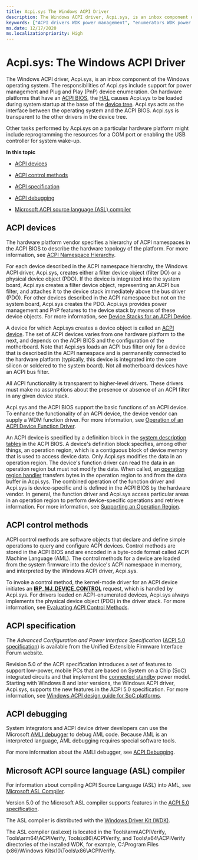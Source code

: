 ```yaml
---
title: Acpi.sys The Windows ACPI Driver
description: The Windows ACPI driver, Acpi.sys, is an inbox component of the Windows operating system.
keywords: ["ACPI drivers WDK power management", "enumerators WDK power management", "PDOs WDK power management", "filter DOs WDK power management", "physical device objects WDK power management"]
ms.date: 12/17/2020
ms.localizationpriority: High
---
```


# Acpi.sys: The Windows ACPI Driver

The Windows ACPI driver, Acpi.sys, is an inbox component of the Windows operating system. The responsibilities of Acpi.sys include support for power management and Plug and Play (PnP) device enumeration. On hardware platforms that have an [ACPI BIOS](acpi-bios.md), the [HAL](windows-kernel-mode-hal-library.md) causes Acpi.sys to be loaded during system startup at the base of the [device tree](device-tree.md). Acpi.sys acts as the interface between the operating system and the ACPI BIOS. Acpi.sys is transparent to the other drivers in the device tree.

Other tasks performed by Acpi.sys on a particular hardware platform might include reprogramming the resources for a COM port or enabling the USB controller for system wake-up.

**In this topic**

- [ACPI devices](#acpi-devices)

- [ACPI control methods](#acpi-control-methods)

- [ACPI specification](#acpi-specification)

- [ACPI debugging](#acpi-debugging)

- [Microsoft ACPI source language (ASL) compiler](#microsoft-acpi-source-language-asl-compiler)

## ACPI devices

The hardware platform vendor specifies a hierarchy of ACPI namespaces in the ACPI BIOS to describe the hardware topology of the platform. For more information, see [ACPI Namespace Hierarchy](../bringup/acpi-namespace-hierarchy.md).

For each device described in the ACPI namespace hierarchy, the Windows ACPI driver, Acpi.sys, creates either a filter device object (filter DO) or a physical device object (PDO). If the device is integrated into the system board, Acpi.sys creates a filter device object, representing an ACPI bus filter, and attaches it to the device stack immediately above the bus driver (PDO). For other devices described in the ACPI namespace but not on the system board, Acpi.sys creates the PDO. Acpi.sys provides power management and PnP features to the device stack by means of these device objects. For more information, see [Device Stacks for an ACPI Device](../acpi/device-stacks-for-an-acpi-device.md).

A device for which Acpi.sys creates a device object is called an [ACPI device](../acpi/supporting-acpi-devices.md). The set of ACPI devices varies from one hardware platform to the next, and depends on the ACPI BIOS and the configuration of the motherboard. Note that Acpi.sys loads an ACPI bus filter only for a device that is described in the ACPI namespace and is permanently connected to the hardware platform (typically, this device is integrated into the core silicon or soldered to the system board). Not all motherboard devices have an ACPI bus filter.

All ACPI functionality is transparent to higher-level drivers. These drivers must make no assumptions about the presence or absence of an ACPI filter in any given device stack.

Acpi.sys and the ACPI BIOS support the basic functions of an ACPI device. To enhance the functionality of an ACPI device, the device vendor can supply a WDM function driver. For more information, see [Operation of an ACPI Device Function Driver](../acpi/operation-of-an-acpi-device-function-driver.md).

An ACPI device is specified by a definition block in the [system description tables](../bringup/acpi-system-description-tables.md) in the ACPI BIOS. A device's definition block specifies, among other things, an operation region, which is a contiguous block of device memory that is used to access device data. Only Acpi.sys modifies the data in an operation region. The device's function driver can read the data in an operation region but must not modify the data. When called, an [operation region handler](../acpi/implementing-an-operation-region-handler.md) transfers bytes in the operation region to and from the data buffer in Acpi.sys. The combined operation of the function driver and Acpi.sys is device-specific and is defined in the ACPI BIOS by the hardware vendor. In general, the function driver and Acpi.sys access particular areas in an operation region to perform device-specific operations and retrieve information. For more information, see [Supporting an Operation Region](../acpi/supporting-an-operation-region.md).

## ACPI control methods

ACPI control methods are software objects that declare and define simple operations to query and configure ACPI devices. Control methods are stored in the ACPI BIOS and are encoded in a byte-code format called ACPI Machine Language (AML). The control methods for a device are loaded from the system firmware into the device's ACPI namespace in memory, and interpreted by the Windows ACPI driver, Acpi.sys.

To invoke a control method, the kernel-mode driver for an ACPI device initiates an [**IRP\_MJ\_DEVICE\_CONTROL**](./irp-mj-device-control.md) request, which is handled by Acpi.sys. For drivers loaded on ACPI-enumerated devices, Acpi.sys always implements the physical device object (PDO) in the driver stack. For more information, see [Evaluating ACPI Control Methods](../acpi/evaluating-acpi-control-methods.md).

## ACPI specification

The *Advanced Configuration and Power Interface Specification* ([ACPI 5.0 specification](https://uefi.org/specifications)) is available from the Unified Extensible Firmware Interface Forum website.

Revision 5.0 of the ACPI specification introduces a set of features to support low-power, mobile PCs that are based on System on a Chip (SoC) integrated circuits and that implement the [connected standby](/windows-hardware/design/device-experiences/modern-standby) power model. Starting with Windows 8 and later versions, the Windows ACPI driver, Acpi.sys, supports the new features in the ACPI 5.0 specification. For more information, see [Windows ACPI design guide for SoC platforms](../bringup/windows-acpi-design-guide-for-soc-platforms.md).

## ACPI debugging

System integrators and ACPI device driver developers can use the Microsoft [AMLI debugger](../debugger/introduction-to-the-amli-debugger.md) to debug AML code. Because AML is an interpreted language, AML debugging requires special software tools.

For more information about the AMLI debugger, see [ACPI Debugging](../debugger/acpi-debugging.md).

## Microsoft ACPI source language (ASL) compiler

For information about compiling ACPI Source Language (ASL) into AML, see [Microsoft ASL Compiler](../bringup/microsoft-asl-compiler.md).

Version 5.0 of the Microsoft ASL compiler supports features in the [ACPI 5.0 specification](https://uefi.org/specifications).

The ASL compiler is distributed with the [Windows Driver Kit (WDK)](/windows-hardware/drivers/download-the-wdk).

The ASL compiler (asl.exe) is located in the Tools\\arm\\ACPIVerify, Tools\\arm64\\ACPIVerify, Tools\\x86\\ACPIVerify, and Tools\\x64\\ACPIVerify directories of the installed WDK, for example, C:\Program Files (x86)\Windows Kits\10\Tools\x86\ACPIVerify.
